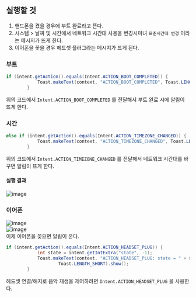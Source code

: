 ## 실행할 것
1. 핸드폰을 켰을 경우에 부트 완료라고 뜬다. <br>
2. 시스템 > 날짜 및 시간에서 네트워크 시간대 사용을 변경시미녀 `표준시간대 변경` 이라는 메시지가 뜨게 한다. <br>
3. 이어폰을 꽂을 경우 헤드셋 플러그라는 메시지가 뜨게 된다. <br>

### 부트
``` java
if (intent.getAction().equals(Intent.ACTION_BOOT_COMPLETED)) {
            Toast.makeText(context, "ACTION_BOOT_COMPLETED", Toast.LENGTH_SHORT).show();
        } 
```
위의 코드에서 `Intent.ACTION_BOOT_COMPLETED` 를 전달해서 부트 완료 시에 알림이 뜨게 한다. 


### 시간
``` java
else if (intent.getAction().equals(Intent.ACTION_TIMEZONE_CHANGED)) {
            Toast.makeText(context, "ACTION_TIMEZONE_CHANGED", Toast.LENGTH_SHORT).show(); 
        }
```
위의 코드에서 `Intent.ACTION_TIMEZONE_CHANGED` 를 전달해서 네트워크 시간대를 바꾸면 알림이 뜨게 한다.

#### 실행 결과
![image](https://user-images.githubusercontent.com/65533618/152910013-fe693206-cfe4-48a5-a861-fedbaf2706c7.png)


### 이어폰 
![image](https://user-images.githubusercontent.com/65533618/152907836-0f0cf241-c223-4a0b-8749-83076d83fd93.png) <br>
![image](https://user-images.githubusercontent.com/65533618/152907876-c6aeaeba-22ef-48bc-bd59-fcab3caf6b29.png) <br>
이제 이어폰을 꽂으면 알림이 온다. 

``` java
if (intent.getAction().equals(Intent.ACTION_HEADSET_PLUG)) {
            int state = intent.getIntExtra("state", -1);
            Toast.makeText(context, "ACTION_HEADSET_PLUG: state = " + state,
                    Toast.LENGTH_SHORT).show();
        }
```

헤드셋 연결/해지로 음악 재생을 제어하려면 `Intent.ACTION_HEADSET_PLUG` 을 사용한다. 
